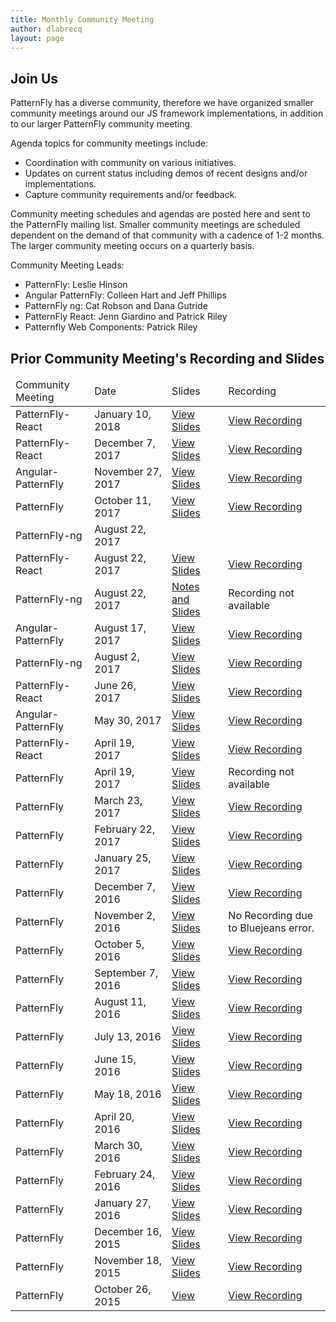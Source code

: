 ```yaml
---
title: Monthly Community Meeting
author: dlabrecq
layout: page
---
```


<h2>Join Us</h2>

<p>PatternFly has a diverse community, therefore we have organized smaller community meetings around our JS framework implementations, in addition to our larger PatternFly community meeting.</p>

<p>Agenda topics for community meetings include:</p>
<ul>
<li>Coordination with community on various initiatives.</li>
<li>Updates on current status including demos of recent designs and/or implementations.</li>
<li>Capture community requirements and/or feedback.</li>
</ul>

<p>Community meeting schedules and agendas are posted here and sent to the PatternFly mailing list. Smaller community meetings are scheduled dependent on the demand of that community with a cadence of 1-2 months. The larger community meeting occurs on a quarterly basis.</p>

<p>Community Meeting Leads:<p>
<ul>
<li>PatternFly: Leslie Hinson</li>
<li>Angular PatternFly: Colleen Hart and Jeff Phillips</li>
<li>PatternFly ng: Cat Robson and Dana Gutride</li>
<li>PatternFly React: Jenn Giardino and Patrick Riley</li>
<li>Patternfly Web Components: Patrick Riley </li>
</ul>

<!-- <h2>Upcoming Community Meetings and Agendas</h2>
<table class="table table-bordered">
  <thead>
    <tr>
      <td>Community</td>
      <td>Next Meeting</td>
      <td>Video Conference Link</td>
      <td>Call Info</td>
      <td>Agenda</td>
    </tr>
  </thead>

  <tbody>
    <tr>
      <td>PatternFly-React</td>
      <td>Wednesday, January 10 2018 at 9:30am ED</td>
      <td><a target="blank" href="https://bluejeans.com/892118876">https://bluejeans.com/892118876</a></td>
      <td>Dial: 1-888-847-2201, ID: 892118876 or <a href="http://bluejeans.com/premium-numbers">See all numbers</a></td>
      <td><a target="blank" href="https://github.com/patternfly/patternfly-react/wiki/PatternFly-React-Community-Meeting">View Agenda</a></td>
    </tr>
  </tbody>
</table> -->


<h2>Prior Community Meeting's Recording and Slides</h2>
<table class="table table-bordered">
  <thead>
    <tr>
      <td>Community Meeting</td>
      <td>Date</td>
      <td>Slides</td>
      <td>Recording</td>
    </tr>
  </thead>

  <tbody>
    <tr>
      <td>PatternFly-React</td>
      <td>January 10, 2018</td>
      <td><a href="https://www.dropbox.com/s/s2n3u98wk38hcg1/PatternFly-React-2018-01.pdf?dl=0">View Slides</a></td>
      <td><a target="blank" href="https://bluejeans.com/s/r2TX1/">View Recording</a></td>
    </tr>
    <tr>
      <td>PatternFly-React</td>
      <td>December 7, 2017</td>
      <td><a href="https://www.dropbox.com/s/flk4mqekmfwjupr/PatternFly-React-2017-12.pdf?dl=0">View Slides</a></td>
      <td><a target="blank" href="https://bluejeans.com/s/vsHaD">View Recording</a></td>
    </tr>
    <tr>
      <td>Angular-PatternFly</td>
      <td>November 27, 2017</td>
      <td><a href="https://github.com/patternfly/patternfly-design/blob/master/resources/community-meetings/angular-patternfly-community/angular-patternfly-community-meeting-11-2017.pdf">View Slides</a></td>
      <td><a target="blank" href="https://bluejeans.com/s/iTNph">View Recording</a></td>
    </tr>
    <tr>
      <td>PatternFly</td>
      <td>October 11, 2017</td>
      <td><a href="https://github.com/patternfly/patternfly-design/blob/master/resources/community-meetings/patternfly-community/2017-10-slides.pdf">View Slides</a></td>
      <td><a target="blank" href="https://bluejeans.com/s/foJTO/">View Recording</a></td>
    </tr>
    <tr>
      <td>PatternFly-ng</td>
      <td>August 22, 2017</td>
      <td></td>
      <td></td>
    </tr>
    <tr>
      <td>PatternFly-React</td>
      <td>August 22, 2017</td>
      <td><a href="https://www.dropbox.com/s/vfm3ra52zvuny46/PatternFly-React-2017-08.pdf?dl=0">View Slides</a></td>
      <td><a target="blank" href="https://bluejeans.com/s/gvCY5">View Recording</a></td>
    </tr>
    <tr>
      <td>PatternFly-ng</td>
      <td>August 22, 2017</td>
      <td><a href="https://github.com/patternfly/patternfly-ng/blob/master/resources/community-meetings/2017-08-22_communitymtg_notes.md">Notes and Slides</a></td>
      <td>Recording not available</td>
    </tr>
    <tr>
      <td>Angular-PatternFly</td>
      <td>August 17, 2017</td>
      <td><a href="https://github.com/patternfly/patternfly-design/blob/master/resources/community-meetings/angular-patternfly-community/angular-patternfly-community-meeting-08-2017.pdf">View Slides</a></td>
      <td><a target="blank" href="https://bluejeans.com/s/sPZk/">View Recording</a></td>
    </tr>
    <tr>
      <td>PatternFly-ng</td>
      <td>August 2, 2017</td>
      <td><a href="https://github.com/patternfly/patternfly-ng/blob/master/resources/community-meetings/2017-08-02_communitymtg_slides.pdf">View Slides</a></td>
      <td><a target="blank" href="https://bluejeans.com/s/23_w6">View Recording</a></td>
    </tr>
    <tr>
      <td>PatternFly-React</td>
      <td>June 26, 2017</td>
      <td><a href="https://www.dropbox.com/s/f4ho9bhcrclyozq/PatternFly%20React%20June%202017%20Update.pdf?dl=0">View Slides</a></td>
      <td><a target="blank" href="https://bluejeans.com/s/mwqtB/">View Recording</a></td>
    </tr>
    <tr>
      <td>Angular-PatternFly</td>
      <td>May 30, 2017</td>
      <td><a href="https://www.dropbox.com/s/3be8hm94oyi3vz1/May%202017%20Angular%20PatternFly%20Community%20Meeting.pdf?dl=0">View Slides</a></td>
      <td><a target="blank" href="https://bluejeans.com/s/rHmNY/">View Recording</a></td>
    </tr>
    <tr>
      <td>PatternFly-React</td>
      <td>April 19, 2017</td>
      <td><a href="https://docs.google.com/presentation/d/1CZA5OAYwQGUSn6BO8wtJC3b-0OVlVlu6HvKooLU5pNE/edit#slide=id.g1cf4dff9ec_0_299">View Slides</a></td>
      <td><a target="blank" href="https://bluejeans.com/s/vBR02">View Recording</a></td>
    </tr>
    <tr>
      <td>PatternFly</td>
      <td>April 19, 2017</td>
      <td><a href="https://github.com/patternfly/patternfly-design/blob/master/resources/community-meetings/patternfly-community/2017-04-slides.pdf">View Slides</a></td>
      <td>Recording not available</td>
    </tr>
    <tr>
      <td>PatternFly</td>
      <td>March 23, 2017</td>
      <td><a href="https://github.com/patternfly/patternfly-design/blob/master/resources/community-meetings/patternfly-community/2017-03-slides.pdf">View Slides</a></td>
      <td><a target="blank" href="https://bluejeans.com/s/Xj1Cr">View Recording</a></td>
    </tr>
    <tr>
      <td>PatternFly</td>
      <td>February 22, 2017</td>
      <td><a href="https://github.com/patternfly/patternfly-design/blob/master/resources/community-meetings/patternfly-community/2017-02-slides.pdf">View Slides</a></td>
      <td><a target="blank" href="https://bluejeans.com/s/Cnu5T/">View Recording</a></td>
    </tr>
    <tr>
      <td>PatternFly</td>
      <td>January 25, 2017</td>
      <td><a href="https://github.com/patternfly/patternfly-design/blob/master/resources/community-meetings/patternfly-community/2017-01-slides.pdf">View Slides</a></td>
      <td><a target="blank" href="https://bluejeans.com/s/UQbyU/">View Recording</a></td>
    </tr>
    <tr>
      <td>PatternFly</td>
      <td>December 7, 2016</td>
      <td><a href="https://www.dropbox.com/s/kknzi0altkcd6fy/PatternFly%20Community%20Meeting%202016-12.pdf?dl=0">View Slides</a></td>
      <td><a target="blank" href="https://bluejeans.com/s/tvGXE/">View Recording</a></td>
    </tr>
    <tr>
      <td>PatternFly</td>
      <td>November 2, 2016</td>
      <td><a href="https://www.dropbox.com/s/q9sue4oqeb9rzd9/PatternFly%20Community%20Meeting%202016-11.pdf?dl=0">View Slides</a></td>
      <td>No Recording due to Bluejeans error.</td>
    </tr>
    <tr>
      <td>PatternFly</td>
      <td>October 5, 2016</td>
      <td><a href="https://www.dropbox.com/s/bw81zc0cguag7z7/PatternFly%20Community%20Meeting%202016-10.pdf?dl=0">View Slides</a></td>
      <td><a target="blank" href="https://bluejeans.com/s/PZdLS/">View Recording</a></td>
    </tr>
    <tr>
      <td>PatternFly</td>
      <td>September 7, 2016</td>
      <td><a href="https://www.dropbox.com/s/fp3p58n9wmfgnvt/PatternFly%20Community%20Meeting%202016-09.pdf?dl=0">View Slides</a></td>
      <td><a target="blank" href="https://bluejeans.com/s/aNH4r/">View Recording</a></td>
    </tr>
    <tr>
      <td>PatternFly</td>
      <td>August 11, 2016</td>
      <td><a href="https://www.dropbox.com/s/avsmiitfjko7l7t/PatternFly%20Community%20Meeting%202016-08.pdf?dl=0">View Slides</a></td>
      <td><a target="blank" href="https://bluejeans.com/s/aa4d/">View Recording</a></td>
    </tr>
    <tr>
      <td>PatternFly</td>
      <td>July 13, 2016</td>
      <td><a href="https://www.dropbox.com/s/fnoy4qkvd18vk67/PatternFly%20Community%20Meeting%202016-07.pdf?dl=0">View Slides</a></td>
      <td><a target="blank" href="https://bluejeans.com/s/a27m/">View Recording</a></td>
    </tr>
    <tr>
      <td>PatternFly</td>
      <td>June 15, 2016</td>
      <td><a href="https://www.dropbox.com/s/yg9u0lp2kziqzqb/PatternFly%20Community%20Meeting%202016-06.pdf?dl=0">View Slides</a></td>
      <td><a target="blank" href="https://bluejeans.com/s/9PLG/">View Recording</a></td>
    </tr>
    <tr>
      <td>PatternFly</td>
      <td>May 18, 2016</td>
      <td><a href="https://www.dropbox.com/s/gg2w5wls8kvd2lj/PatternFly%20Community%20Meeting%202016-05%20%281%29.pdf?dl=0">View Slides</a></td>
      <td><a target="blank" href="https://bluejeans.com/s/9FhO/">View Recording</a></td>
    </tr>
    <tr>
      <td>PatternFly</td>
      <td>April 20, 2016</td>
      <td><a href="https://www.dropbox.com/s/ou05dnqzy0zyxct/PatternFly%20Community%20Meeting%202016-04.pdf?dl=0">View Slides</a></td>
      <td><a target="blank" href="https://bluejeans.com/s/9w4A/">View Recording</a></td>
    </tr>
    <tr>
      <td>PatternFly</td>
      <td>March 30, 2016</td>
      <td><a href="https://www.dropbox.com/s/f0c69ai4ec2sjst/PatternFly%20Community%20Meeting%202016-03.pdf?dl=0">View Slides</a></td>
      <td><a target="blank" href="https://bluejeans.com/s/9mQW/">View Recording</a></td>
    </tr>
    <tr>
      <td>PatternFly</td>
      <td>February 24, 2016</td>
      <td><a href="https://www.dropbox.com/s/lh6ws2xblzv1cl1/PatternFly%20Community%20Meeting%202016-02.pdf?dl=0">View Slides</a></td>
      <td><a target="blank" href="https://bluejeans.com/s/9aM0/">View Recording</a></td>
    </tr>
    <tr>
      <td>PatternFly</td>
      <td>January 27, 2016</td>
      <td><a href="https://www.dropbox.com/s/z5e2obske4tl15t/PatternFly%20Community%20Meeting%202016-01.pdf?dl=0">View Slides</a></td>
      <td><a target="blank" href="https://bluejeans.com/s/91SG/">View Recording</a></td>
    </tr>
    <tr>
      <td>PatternFly</td>
      <td>December 16, 2015</td>
      <td><a href="https://www.dropbox.com/s/hwdoxrnlqmvqmp0/PatternFly%20Community%20Meeting%202015-12.pdf?dl=0">View Slides</a></td>
      <td><a target="blank" href="https://bluejeans.com/s/8Wh4/">View Recording</a></td>
    </tr>
    <tr>
      <td>PatternFly</td>
      <td>November 18, 2015</td>
      <td><a target="blank" href="https://www.dropbox.com/s/s156g46b3dvfyo1/PatternFly%20Community%20Meeting%202015-11.pdf?dl=0">View Slides</a></td>
      <td><a target="blank" href="https://bluejeans.com/s/8Per/">View Recording</a></td>
    </tr>
    <tr>
      <td>PatternFly</td>
      <td>October 26, 2015</td>
      <td><a target="blank" href="https://www.dropbox.com/s/9dgu2bu781o0bh2/PatternFly%20Community%20Meeting%202015-10.pdf?dl=0">View </a></td>
      <td><a target="blank" href="https://bluejeans.com/s/8KyT/">View Recording</a></td>
    </tr>
  </tbody>
</table>
